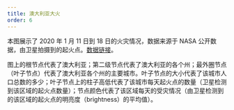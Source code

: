```yaml
---
title: 澳大利亚大火
order: 6
---
```


本图展示了 2020 年 1 月 11 日到 18 日的火灾情况，数据来源于 NASA 公开数据，由卫星拍摄到的起火点。[数据链接](https://firms.modaps.eosdis.nasa.gov/active_fire/#firms-shapefile)。

图上的根节点代表了澳大利亚；第二级节点代表了澳大利亚的各个州；最外圈节点（叶子节点）代表了澳大利亚各个州的主要城市。叶子节点的大小代表了该城市人口总数的多少；叶子节点上的柱子高低代表了该城市每天起火点的数量（卫星检测到该区域的起火点数量）；节点颜色代表了该区域每天的受灾情况（由卫星检测到的该区域的起火点的明亮度（brightness）的平均值）。